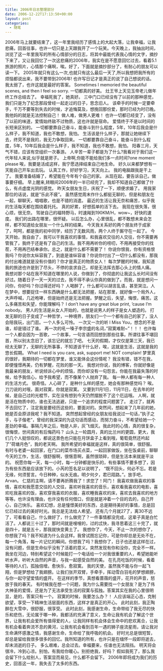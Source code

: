 ```yaml
---
title: 2006年日志整理部分
date: 2006-12-22T17:13:50+00:00
layout: post
categories:
  - 随笔
---
```


2006年马上就要结束了，这一年里我经历了感情上的大起大落，让我幸福，让我悲痛，回首往事，也许一切只是上天跟我开了一个玩笑。今天晚上，我抽出时间，浏览了这一年里我写的所有心情部分的日志，将其中最能代表我心情的文字，摘抄下来了，又让我回忆了一次这悲痛的2006年，我实在是不愿意回忆过去，看着5.1旅游的照片，心情那个痛啊，唉。好了，下面就是摘抄部分了，有耐心的朋友可以读一下。
2005年就只有这么一次,也就只有这么最后一天了,所以我想把我所有的烦恼都说出来，我不要带到2006年!
也许写日记才是真正的说了自己想说的话。
我太弱了，也许这就是最好的答案。
Sometimes I memoried the beautiful scenes, and then I feel so sorry.
一切都真的好美。
灶王爷上天见玉帝老儿做年终工作总结去了。
幸福死我了，她真好。
三中门口已经没有了以前的那种感觉，我们只是为了纪念那段曾经一起走过的日子，思念旧人。
该牵手的时候一定要牵手，千万不要等到失去的时候，才追悔莫及，想挽回那份爱，那时已经为时已晚。
我他妈的就是无法控制自己！
做人难，做男人更难！
也许一切都已经变了，没有了以前的味道，爱情始终敌不过物质，这也许就是宿命。
爱情终于不是以时间的长短来区别的。
一切都要靠自己奋斗，能奋斗到什么程度，5年，10年后我会是什么样子，我不知道，我也不敢想，我怕。
生活该是什么样子，那就让她继续下去，终究不是我的，我无力争取回来。
一切都要靠自己奋斗，能奋斗到什么程度，5年，10年后我会是什么样子，我不知道，我也不敢想，我怕。
阳春三月，天气不错，应该有空组织一次春游。
人辛苦一辈子都是为了什么?我看对于我们这一代年轻人来说,似乎就是房子。
上帝啊,你能不能给我们多一点时间?one moment please
唉，我要是活成这样，我宁愿选择结束自己地生命。
好久以来都梦想有一天能自己开车出去玩。
认真工作，好好学习，天天向上。
我的电脑跟我是干上了。
我要准备结婚了，希望能在今年有个自己的家。
从现在起，要告诉自己，做事要仔细。
早上醒来,转眼间2006年的一半已经完了，我却不知道自己都做了什么，有点虚度光阴的感觉。
昨天女朋友生日，庆祝了一下，顺便求婚了。
用我家那位的话说，就是”乐此不疲”。
虽然感觉周末作什么都挺无聊的，但是和朋友在一起，聊聊天，唱唱歌，也是不错的消遣。
最近的生活让我无奈和痛苦，似乎我的生活每天都在围绕着托托。
真的好累，好想孤单的活下去。
我现在很失落，很心烦，很无奈。
驾驶自己的福特野马，时速飚到190KM/H，wow~，好快的速度。
我们的出路在哪里，很怀疑。
以后怎么办，心里很乱，都不敢想未来会怎样，都不知道给女朋友一个什么样的结果。
今天我关系好的两个朋友终于成家了，呵呵，都是我的初中同学，经历了无数风雨，两个人终于厮守在一起了。
今天开始，我自由了，我可以干我喜欢的事情，和我喜欢交往的人交往，你不需要再管我了，我终于还是有了自己的生活。我不用再听你的唠叨，不用再接受你的找茬，不用再巴结奉承你。总之，就是什么都不需要了！
你说你恨我，你有资格恨我吗？你说你太纵容我了，到底是谁纵容谁？你说你付出了一切什么都没有，那我的付出难道就是没有价值的？你才是真正的物质女人！
每次梦醒的时候，我知道我的旅途也许是到了尽头，不停的哀求自己，却是无法挥去那心头上的情人痛。
我想对那个站在我不知道在哪里的人说，你做到了，你彻底的让我这么长时间没有好过。随着日子一天一天的过去，我不得不承认你真的做到了。而我，就是想问一问你，你好吗？你过得还好吗？
人喝醉了，什么都可以胡言乱语，甚至哭泣。人在梦中，想要捉住一样东西确是什么都无法把握，站在那里，就好像一个局外人，大声呼喊，几近咆哮，但是始终还是无法把握。梦醒之后，失望，悔恨，痛苦。这么多痛苦和失望，你能理解吗？
I don&#8217;t have any great blue print, &#8217;cause I&#8217;m nobody。
男人的生活是从女人开始的，也就是说男人的样子是女人塑造的。
打发无聊的日子变成了一种哲学，一种境界，朋友们一个一个都有自己的家了，没人会陪我玩，出门逛。一个人多么可怜。
一次又一次的听 I Miss You，想念的不是谁，却是错过了谁。
再一次的吼一嗓子李宗盛的名词，”寂寞难耐</del>~”！！！
也许每一个人都会因为一首歌，一个故事，一句言语而回想到那些往事。所谓往事不堪回首，所以别太念旧了，该忘记的就忘了吧。
七天的假期，才仅仅是第三天，我已经太无聊了，无聊的无所事事，不知道该干什么好，唉，这就是生活，这就是我的悠长假期。
What I need is you care, ask, support me! NOT complain!
梦里真的很好，我期待的一切都在梦里，谁又能体会这份情呢？
我没有错，错不在我，即便憧憬再美，仍有梦醒，花败的那一天。
我想对你说，我的博客，你就好像是我最亲的朋友，听说倾诉心中的烦恼，而你却没有一句怨言。你能在我最失落的时候，给予我信心，给予我希望，而不像某个人抛弃了我。
每一种人都有每一种人的生活方式。
很奇怪。人心碎了，是种什么样的感觉，她会有那种感觉吗？
唉。刀刀说的对哦，面对寂寞，你就是寂寞。
又要到11月1日，11月11日，在去年的时候，是自己过的光棍节，实在没有想到今天仍然摆脱不了这个厄运哦。
人啊，就是活在物质中的，谁也无法逃避，只是一个追求的程度问题罢了。
走过了，就再不去回忆了，注定我是要经历这些的，要面对的。突然间，想起来了几年前的她，她是否会原谅我呢？我不知道。
突然想起曾经的女朋友给我说过一句话，”执子之手，与子偕老”，曾经的我深深的为这句话而感动，而努力奋斗，不希望给她一个差劲的幸福。事隔几年之后，物是人非，灰飞烟灭。我此时的心情，真的很复杂，很悔恨，世间真的有后悔药吗？
山头上一轮圆月，真的比兰州的更圆，更大，我们几个人挺惊叹的，都说这景色也只能在月饼盒子上看到哦，葡萄竟然还吟起了”荷塘月色”，我的老天啊。
我所希望的幸福就是这样，真的很简单，很舒服。有时与老婆一起回家，在门口的菜市场买点菜，一起回家做饭，坐在饭桌前，聊聊今天的工作，生活，很舒服啊，很惬意啊，虽然很琐碎，但是生活本来就是平淡的。
祝愿你每一天，每一小时，每一分钟都是快乐的，有些事情不要多想了，因为有些东西是应该放下的。小芮的签名足以说明了， “既不回头，何必不忘。若是无缘，何须誓言。今日种种，似水无痕。明夕何夕，君已陌路。”。放手吧，Arvan。
仁慈的主啊，请不要再折腾我了！求您了！阿门！
我喜欢做我喜欢的事情，喜欢和我愿意交往的人交往，喜欢听我喜欢的音乐，喜欢看我喜欢的电影，喜欢吃我喜欢的饭，喜欢穿我喜欢的衣服，喜欢睡我喜欢的床，喜欢去我喜欢的地方等等。也许没有理由，也许没有任何借口，但是就是冲着一个目的去的，自己开心，自己快乐。
喜欢幻想，总是憧憬美好的东西，总是期待美好的事情，总是回忆已经过去的美好时光。我总是无法给人希望。
还有几个月就27了，离30不远了，可看看自己，什么做好了，什么做完了？一件事情都没完成，这辈子真是白忙活了。人都说三十过了，那时间就是嗖嗖的，过的忒快，我寻思着这三十完了，就是四十，就是五十，那我就快变黄土了。
我想你了，今天，不止一次的想你了，你想我了吗？我不知道为什么会这样。我曾试图忘记你，可是你却总是无处不在，每一个角落，每一片记忆的瞬间。你想我了吗？我想你了，日子也还是这样在过，没有问题，但是生命似乎没有了活着的意义。突然发现有你和没你，完全不一样。
我坐在河边，特别希望这个时候能打一个电话给一个对我很重要的人，希望她能听听水声，听听大自然的声音，与我一起感受自然的美。
在孔亮吃饭的时候，看着等待的人们，孤独倍增。愈快乐，愈寂寞。
我的天使，虽然我不能与你一起飞翔，但是梦想给了我翅膀。让我们张开双臂，手牵手，挥动雪白羽毛的梦想翅膀，与你一起守望爱情的盛开。
在这样的季节，真想看蔷薇的盛开，花开的声音，怒放于我的春天。
有时候我在想一个问题，我为什么需要找一个女朋友？是为了伟大神圣的爱情，还是为了无法承受生活的寂寞与孤独。答案其实在我的心里很明显，是的，答案只有一个。
寂寞的时候，我要怎么办？！
人应该端正心态，克制欲望，享受一下精神生活层面的东西，这样才是真正的开心。
此时此刻，我正陶醉在大雪中，很舒服，很享受。
此时此刻，我感谢生命，生命带给了我无尽的快乐和悲伤，无论属于哪一种，我都活的充满了意义，生命让我有机会了解这个世界，让我有机会爱所有值得爱的人，让我同样有机会体会生命中的悲欢离合，让我有机会看着奔流不息的黄河，让我有机会看到百年一遇的狮子座流星雨，请让我对生命满怀感激之情，我感谢生命，生命给了我呼吸的机会。
好时光总是很短暂，却总是留给我很多很多的回忆。我所知道的所有，也许只是在缅怀一段即将逝去，却未消逝的日子。
多么艰难，总会过去。幸福要来，任谁也无法阻挡。
明天将会很冷，冷到心凉。别怕，有我给你暖心。别拒绝我，好吗？
假如我死了，那么我会留下什么给别人，答案显而易见，什么都不会留下。
2006年即将成为我们的历史，回首这一年，我失去了太多的东西。